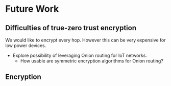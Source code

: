 # Future Work


## Difficulties of true-zero trust encryption

We would like to encrypt every hop. However this can be very expensive for low power devices.

* Explore possibility of leveraging Onion routing for IoT networks.
  * How usable are symmetric encryption algorithms for Onion routing?


## Encryption

